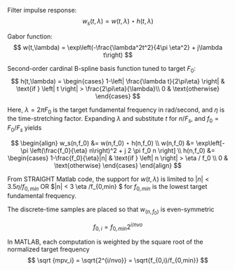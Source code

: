 Filter impulse response:
$$
w_s(t,\lambda) = w(t,\lambda) ⋆ h(t,\lambda)
$$

Gabor function:
$$
w(t,\lambda) = \exp\left(-\frac{\lambda^2t^2}{4\pi \eta^2} + j\lambda t\right)
$$

Second-order cardinal B-spline basis function tuned to target $F_0$:
$$
h(t,\lambda) = \begin{cases}
1-\left| \frac{\lambda t}{2\pi\eta} \right| & \text{if } \left| t \right| > \frac{2\pi\eta}{\lambda}\\
0 & \text{otherwise}
\end{cases}
$$

Here, $\lambda = 2 \pi F_0$ is the target fundamental frequency in rad/second, and $\eta$ is the time-stretching factor. Expanding $\lambda$ and substitute $t$ for $n/F_s$, and $f_0=F_0/F_s$ yields

$$
\begin{align}
w_s(n,f_0) &= w(n,f_0) ⋆ h(n,f_0) \\
w(n,f_0) &= \exp\left[-\pi \left(\frac{f_0}{\eta} n\right)^2 + j 2 \pi f_0 n \right] \\
h(n,f_0) &= \begin{cases}
1-\frac{f_0}{\eta}|n| & \text{if } \left| n \right|  > \eta / f_0 \\
0 & \text{otherwise}
\end{cases}
\end{align}
$$

From STRAIGHT Matlab code, the support for $w(t,\lambda)$ is limited to $|n| < 3.5 \eta /f_{0,min}$ OR $|n| < 3 \eta /f_{0,min} $ for $f_{0,min}$ is the lowest target fundamental frequency.

The discrete-time samples are placed so that $w_(n,f_0)$ is even-symmetric

$$
f_{0,i} = f_{0,min} 2^{i/nvo}
$$

In MATLAB, each computation is weighted by the square root of the normalized target frequency
$$
\sqrt {mpv_i} = \sqrt{2^{i/nvo}} = \sqrt{f_{0,i}/f_{0,min}}
$$

